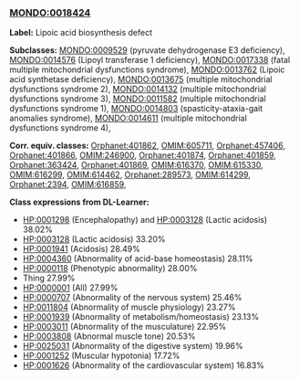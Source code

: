 
### [MONDO:0018424](http://purl.obolibrary.org/obo/MONDO_0018424)
**Label:** Lipoic acid biosynthesis defect

**Subclasses:** [MONDO:0009529](http://purl.obolibrary.org/obo/MONDO_0009529) (pyruvate dehydrogenase E3 deficiency), [MONDO:0014576](http://purl.obolibrary.org/obo/MONDO_0014576) (Lipoyl transferase 1 deficiency), [MONDO:0017338](http://purl.obolibrary.org/obo/MONDO_0017338) (fatal multiple mitochondrial dysfunctions syndrome), [MONDO:0013762](http://purl.obolibrary.org/obo/MONDO_0013762) (Lipoic acid synthetase deficiency), [MONDO:0013675](http://purl.obolibrary.org/obo/MONDO_0013675) (multiple mitochondrial dysfunctions syndrome 2), [MONDO:0014132](http://purl.obolibrary.org/obo/MONDO_0014132) (multiple mitochondrial dysfunctions syndrome 3), [MONDO:0011582](http://purl.obolibrary.org/obo/MONDO_0011582) (multiple mitochondrial dysfunctions syndrome 1), [MONDO:0014803](http://purl.obolibrary.org/obo/MONDO_0014803) (spasticity-ataxia-gait anomalies syndrome), [MONDO:0014611](http://purl.obolibrary.org/obo/MONDO_0014611) (multiple mitochondrial dysfunctions syndrome 4), 

**Corr. equiv. classes:** [Orphanet:401862](http://www.orpha.net/ORDO/Orphanet_401862), [OMIM:605711](http://purl.obolibrary.org/obo/OMIM_605711), [Orphanet:457406](http://www.orpha.net/ORDO/Orphanet_457406), [Orphanet:401866](http://www.orpha.net/ORDO/Orphanet_401866), [OMIM:246900](http://purl.obolibrary.org/obo/OMIM_246900), [Orphanet:401874](http://www.orpha.net/ORDO/Orphanet_401874), [Orphanet:401859](http://www.orpha.net/ORDO/Orphanet_401859), [Orphanet:363424](http://www.orpha.net/ORDO/Orphanet_363424), [Orphanet:401869](http://www.orpha.net/ORDO/Orphanet_401869), [OMIM:616370](http://purl.obolibrary.org/obo/OMIM_616370), [OMIM:615330](http://purl.obolibrary.org/obo/OMIM_615330), [OMIM:616299](http://purl.obolibrary.org/obo/OMIM_616299), [OMIM:614462](http://purl.obolibrary.org/obo/OMIM_614462), [Orphanet:289573](http://www.orpha.net/ORDO/Orphanet_289573), [OMIM:614299](http://purl.obolibrary.org/obo/OMIM_614299), [Orphanet:2394](http://www.orpha.net/ORDO/Orphanet_2394), [OMIM:616859](http://purl.obolibrary.org/obo/OMIM_616859), 

**Class expressions from DL-Learner:**

- [HP:0001298](http://purl.obolibrary.org/obo/HP_0001298) (Encephalopathy) and [HP:0003128](http://purl.obolibrary.org/obo/HP_0003128) (Lactic acidosis) 38.02%
- [HP:0003128](http://purl.obolibrary.org/obo/HP_0003128) (Lactic acidosis) 33.20%
- [HP:0001941](http://purl.obolibrary.org/obo/HP_0001941) (Acidosis) 28.49%
- [HP:0004360](http://purl.obolibrary.org/obo/HP_0004360) (Abnormality of acid-base homeostasis) 28.11%
- [HP:0000118](http://purl.obolibrary.org/obo/HP_0000118) (Phenotypic abnormality) 28.00%
- Thing 27.99%
- [HP:0000001](http://purl.obolibrary.org/obo/HP_0000001) (All) 27.99%
- [HP:0000707](http://purl.obolibrary.org/obo/HP_0000707) (Abnormality of the nervous system) 25.46%
- [HP:0011804](http://purl.obolibrary.org/obo/HP_0011804) (Abnormality of muscle physiology) 23.27%
- [HP:0001939](http://purl.obolibrary.org/obo/HP_0001939) (Abnormality of metabolism/homeostasis) 23.13%
- [HP:0003011](http://purl.obolibrary.org/obo/HP_0003011) (Abnormality of the musculature) 22.95%
- [HP:0003808](http://purl.obolibrary.org/obo/HP_0003808) (Abnormal muscle tone) 20.53%
- [HP:0025031](http://purl.obolibrary.org/obo/HP_0025031) (Abnormality of the digestive system) 19.96%
- [HP:0001252](http://purl.obolibrary.org/obo/HP_0001252) (Muscular hypotonia) 17.72%
- [HP:0001626](http://purl.obolibrary.org/obo/HP_0001626) (Abnormality of the cardiovascular system) 16.83%


